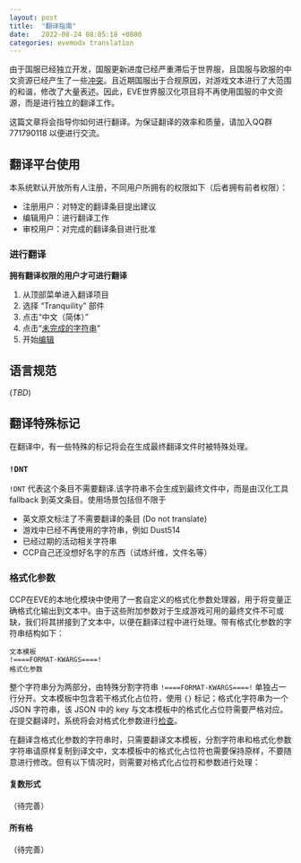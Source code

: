 ```yaml
---
layout: post
title:  "翻译指南"
date:   2022-08-24 08:05:18 +0800
categories: evemodx translation
---
```


由于国服已经独立开发，国服更新进度已经严重滞后于世界服，且国服与欧服的中文资源已经产生了一些[冲突](https://p.sda1.dev/4/09628a3c84b47b5654e08276c319e240/Snipaste_2022-01-18_19-16-40.jpg)。且近期国服出于合规原因，对游戏文本进行了大范围的和谐，修改了大量表述。因此，EVE世界服汉化项目将不再使用国服的中文资源，而是进行独立的翻译工作。

这篇文章将会指导你如何进行翻译。为保证翻译的效率和质量，请加入QQ群 771790118 以便进行交流。

## 翻译平台使用

本系统默认开放所有人注册，不同用户所拥有的权限如下（后者拥有前者权限）：

- 注册用户：对特定的翻译条目提出建议
- 编辑用户：进行翻译工作
- 审校用户：对完成的翻译条目进行批准

### 进行翻译

**拥有翻译权限的用户才可进行翻译**

1. 从顶部菜单进入翻译项目
2. 选择 “Tranquility” 部件
3. 点击“中文（简体）”
4. 点击“[未完成的字符串](https://p.sda1.dev/6/22ac1ec537e87f05cd04de00095c2568/Snipaste_2022-08-26_20-18-31.png)”
5. 开始[编辑](https://p.sda1.dev/6/8c8193fa0ace88bf75b0619dac965f84/Snipaste_2022-08-26_20-21-11.png)

## 语言规范

(*TBD*)

## 翻译特殊标记

在翻译中，有一些特殊的标记将会在生成最终翻译文件时被特殊处理。

### `!DNT`

`!DNT` 代表这个条目不需要翻译.该字符串不会生成到最终文件中，而是由汉化工具 fallback 到英文条目。使用场景包括但不限于
- 英文原文标注了不需要翻译的条目 (Do not translate)
- 游戏中已经不再使用的字符串，例如 Dust514
- 已经过期的活动相关字符串
- CCP自己还没想好名字的东西（试炼纤维，文件名等）

### 格式化参数
CCP在EVE的本地化模块中使用了一套自定义的格式化参数处理器，用于将变量正确格式化输出到文本中。由于这些附加参数对于生成游戏可用的最终文件不可或缺，我们将其拼接到了文本中，以便在翻译过程中进行处理。带有格式化参数的字符串结构如下：

```
文本模板
!====FORMAT-KWARGS====!
格式化参数
```

整个字符串分为两部分，由特殊分割字符串 `!====FORMAT-KWARGS====!` 单独占一行分开。文本模板中包含若干格式化占位符，使用 `{}` 标记；格式化字符串为一个 JSON 字符串，该 JSON 中的 key 与文本模板中的格式化占位符需要严格对应。在提交翻译时，系统将会对格式化参数进行[检查](https://p.sda1.dev/6/a4cb2a731739bdf36272e255f512f5bc/Snipaste_2022-08-24_09-03-56.png)。

在翻译含格式化参数的字符串时，只需要翻译文本模板，分割字符串和格式化参数字符串请原样复制到译文中，文本模板中的格式化占位符也需要保持原样，不要随意进行修改。但有以下情况时，则需要对格式化占位符和参数进行处理：

#### 复数形式
（待完善）

#### 所有格
（待完善）


